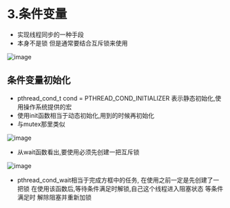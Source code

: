 # 3.条件变量  

* 实现线程同步的一种手段  
* 本身不是锁  但是通常要结合互斥锁来使用  

![image](https://user-images.githubusercontent.com/58176267/174086039-a24b134c-db59-44a1-8ba6-7c0d3b48164d.png)  


## 条件变量初始化    

* pthread_cond_t cond = PTHREAD_COND_INITIALIZER  表示静态初始化,使用操作系统提供的宏  
* 使用init函数相当于动态初始化,用到的时候再初始化  
* 与mutex那里类似  

![image](https://user-images.githubusercontent.com/58176267/174202388-7d01b9fc-5733-4dc7-8713-1d743b489aa8.png)  



* 从wait函数看出,要使用必须先创建一把互斥锁  

![image](https://user-images.githubusercontent.com/58176267/174203049-d3ffe4d8-ea12-4d75-b6b0-ff94ed06b94e.png)  


* pthread_cond_wait相当于完成方框中的任务, 在使用之前一定是先创建了一把锁   在使用该函数后,等待条件满足时解锁,自己这个线程进入阻塞状态   等条件满足时 解除阻塞并重新加锁  


 
